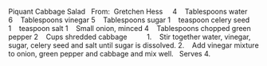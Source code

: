 Piquant Cabbage Salad
 
From:  Gretchen Hess
 
 
4    Tablespoons water
6    Tablespoons vinegar
5    Tablespoons sugar
1    teaspoon celery seed
1    teaspoon salt
1    Small onion, minced
4    Tablespoons chopped green pepper
2    Cups shredded cabbage
    
 
 
1.    Stir together water, vinegar, sugar, celery seed and salt until sugar is dissolved. 
2.    Add vinegar mixture to onion, green pepper and cabbage and mix well. 
 
Serves 4.

